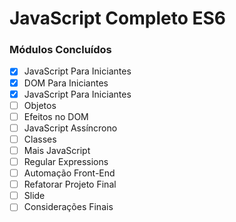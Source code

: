 # JavaScript Completo ES6


### Módulos Concluídos
- [x] JavaScript Para Iniciantes
- [x] DOM Para Iniciantes
- [x] JavaScript Para Iniciantes
- [ ] Objetos
- [ ] Efeitos no DOM
- [ ] JavaScript Assíncrono
- [ ] Classes
- [ ] Mais JavaScript
- [ ] Regular Expressions
- [ ] Automação Front-End
- [ ] Refatorar Projeto Final
- [ ] Slide
- [ ] Considerações Finais
